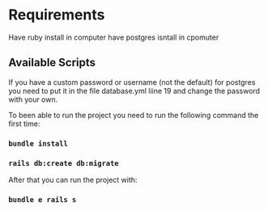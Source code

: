 # Requirements

Have ruby install in computer
have postgres isntall in cpomuter

## Available Scripts

If you have a custom password or username (not the default) for postgres you need to put it in the file database.yml liine 19 and change the password with your own.

To been able to run the project you need to run the following command the first time:

### `bundle install`

### `rails db:create db:migrate`

After that you can run the project with:

### `bundle e rails s`
